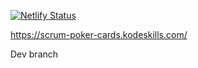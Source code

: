 [![Netlify Status](https://api.netlify.com/api/v1/badges/c9b0ff48-5948-4021-a681-07a76b8ffd22/deploy-status)](https://app.netlify.com/sites/scrum-poker-cards/deploys)

https://scrum-poker-cards.kodeskills.com/

Dev branch
